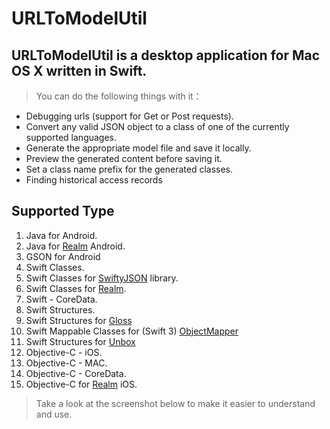 # URLToModelUtil
## URLToModelUtil is a desktop application for Mac OS X written in Swift. 

> You can do the following things with it：
* Debugging urls (support for Get or Post requests).
* Convert any valid JSON object to a class of one of the currently supported languages.
* Generate the appropriate model file and save it locally.
* Preview the generated content before saving it.
* Set a class name prefix for the generated classes.
* Finding historical access records

## Supported Type

1. Java for Android.
2. Java for [Realm](http://realm.io) Android.
3. GSON for Android
4. Swift Classes.
5. Swift Classes for [SwiftyJSON](https://github.com/SwiftyJSON/SwiftyJSON) library.
6. Swift Classes for [Realm](http://realm.io).
7. Swift - CoreData.
8. Swift Structures.
9. Swift Structures for [Gloss](https://github.com/hkellaway/Gloss)
10. Swift Mappable Classes for (Swift 3) [ObjectMapper](https://github.com/Hearst-DD/ObjectMapper)
11. Swift Structures for [Unbox](https://github.com/JohnSundell/Unbox)
12. Objective-C - iOS.
13. Objective-C - MAC.
14. Objective-C - CoreData.
15. Objective-C for [Realm](http://realm.io) iOS.

> Take a look at the screenshot below to make it easier to understand and use.
